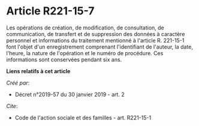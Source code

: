 # Article R221-15-7

Les opérations de création, de modification, de consultation, de communication, de transfert et de suppression des données à
caractère personnel et informations du traitement mentionné à l'article R. 221-15-1 font l'objet d'un enregistrement
comprenant l'identifiant de l'auteur, la date, l'heure, la nature de l'opération et le numéro de procédure. Ces informations
sont conservées pendant six ans.

**Liens relatifs à cet article**

_Créé par_:

  - Décret n°2019-57 du 30 janvier 2019 - art. 2

_Cite_:

  - Code de l'action sociale et des familles - art. R221-15-1
